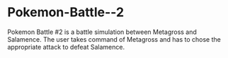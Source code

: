 # Pokemon-Battle--2

Pokemon Battle #2 is a battle simulation between Metagross and Salamence. The user takes command of Metagross and has to chose the appropriate attack to defeat Salamence.
